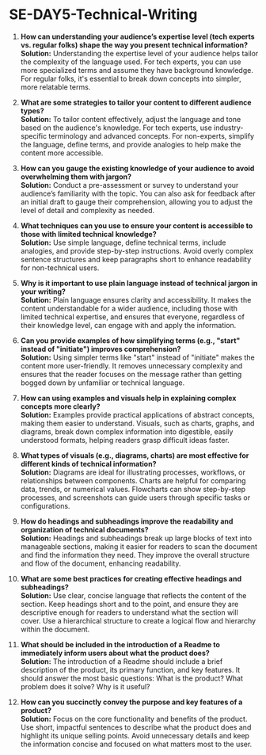 # SE-DAY5-Technical-Writing

1. **How can understanding your audience’s expertise level (tech experts vs. regular folks) shape the way you present technical information?**  
   **Solution:** Understanding the expertise level of your audience helps tailor the complexity of the language used. For tech experts, you can use more specialized terms and assume they have background knowledge. For regular folks, it's essential to break down concepts into simpler, more relatable terms.

2. **What are some strategies to tailor your content to different audience types?**  
   **Solution:** To tailor content effectively, adjust the language and tone based on the audience's knowledge. For tech experts, use industry-specific terminology and advanced concepts. For non-experts, simplify the language, define terms, and provide analogies to help make the content more accessible.

3. **How can you gauge the existing knowledge of your audience to avoid overwhelming them with jargon?**  
   **Solution:** Conduct a pre-assessment or survey to understand your audience’s familiarity with the topic. You can also ask for feedback after an initial draft to gauge their comprehension, allowing you to adjust the level of detail and complexity as needed.

4. **What techniques can you use to ensure your content is accessible to those with limited technical knowledge?**  
   **Solution:** Use simple language, define technical terms, include analogies, and provide step-by-step instructions. Avoid overly complex sentence structures and keep paragraphs short to enhance readability for non-technical users.

5. **Why is it important to use plain language instead of technical jargon in your writing?**  
   **Solution:** Plain language ensures clarity and accessibility. It makes the content understandable for a wider audience, including those with limited technical expertise, and ensures that everyone, regardless of their knowledge level, can engage with and apply the information.

6. **Can you provide examples of how simplifying terms (e.g., "start" instead of "initiate") improves comprehension?**  
   **Solution:** Using simpler terms like "start" instead of "initiate" makes the content more user-friendly. It removes unnecessary complexity and ensures that the reader focuses on the message rather than getting bogged down by unfamiliar or technical language.

7. **How can using examples and visuals help in explaining complex concepts more clearly?**  
   **Solution:** Examples provide practical applications of abstract concepts, making them easier to understand. Visuals, such as charts, graphs, and diagrams, break down complex information into digestible, easily understood formats, helping readers grasp difficult ideas faster.

8. **What types of visuals (e.g., diagrams, charts) are most effective for different kinds of technical information?**  
   **Solution:** Diagrams are ideal for illustrating processes, workflows, or relationships between components. Charts are helpful for comparing data, trends, or numerical values. Flowcharts can show step-by-step processes, and screenshots can guide users through specific tasks or configurations.

9. **How do headings and subheadings improve the readability and organization of technical documents?**  
   **Solution:** Headings and subheadings break up large blocks of text into manageable sections, making it easier for readers to scan the document and find the information they need. They improve the overall structure and flow of the document, enhancing readability.

10. **What are some best practices for creating effective headings and subheadings?**  
    **Solution:** Use clear, concise language that reflects the content of the section. Keep headings short and to the point, and ensure they are descriptive enough for readers to understand what the section will cover. Use a hierarchical structure to create a logical flow and hierarchy within the document.

11. **What should be included in the introduction of a Readme to immediately inform users about what the product does?**  
    **Solution:** The introduction of a Readme should include a brief description of the product, its primary function, and key features. It should answer the most basic questions: What is the product? What problem does it solve? Why is it useful?

12. **How can you succinctly convey the purpose and key features of a product?**  
    **Solution:** Focus on the core functionality and benefits of the product. Use short, impactful sentences to describe what the product does and highlight its unique selling points. Avoid unnecessary details and keep the information concise and focused on what matters most to the user.
